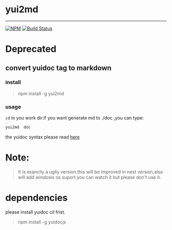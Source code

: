 # yui2md
________________
[![NPM](https://nodei.co/npm/yui2md.png?compact=true)](https://nodei.co/npm/yui2md/)  [![Build Status](https://travis-ci.org/backsapce/yuidoc2md.svg?branch=master)](https://travis-ci.org/backsapce/yuidoc2md)


# Deprecated 

## convert yuidoc tag to markdown

### install

> npm install -g yui2md

### usage

`cd` in you work dir.if you want generate md to ./doc ,you can type:

```sh
yui2md  doc
```

the yuidoc syntax please read [here](http://yui.github.io/yuidoc/syntax/)




# Note:
> It is  exanclly a  ugliy version.this will be improved in next version,also will add windows os suport.you can watch it but please don't use it.

# dependencies

please install yuidoc cil frist.

> npm install -g yuidocjs
